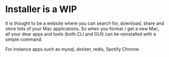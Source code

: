 # Installer is a WIP

It is thought to be a website where you can search for, download, share and store lists of
your Mac applications. So when you format / get a new Mac, all your dear apps and tools (both CLI and GUI)
can be reinstalled with a simple command.

For instance apps such as mysql, docker, redis, Spotify Chrome.
